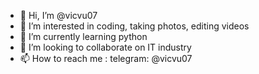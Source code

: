 - 👋 Hi, I’m @vicvu07
- 👀 I’m interested in coding, taking photos, editing videos
- 🌱 I’m currently learning python
- 💞️ I’m looking to collaborate on IT industry
- 📫 How to reach me : telegram: @vicvu07

<!---
vicvu07/vicvu07 is a ✨ special ✨ repository because its `README.md` (this file) appears on your GitHub profile.
You can click the Preview link to take a look at your changes.
--->
